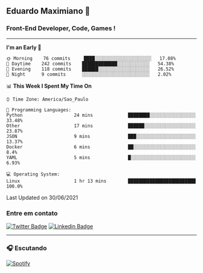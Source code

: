 ## Eduardo Maximiano 👋

### Front-End Developer, Code, Games !

---

<!--START_SECTION:waka-->
**I'm an Early 🐤** 

```text
🌞 Morning    76 commits     ████░░░░░░░░░░░░░░░░░░░░░   17.08% 
🌆 Daytime    242 commits    █████████████░░░░░░░░░░░░   54.38% 
🌃 Evening    118 commits    ██████░░░░░░░░░░░░░░░░░░░   26.52% 
🌙 Night      9 commits      ░░░░░░░░░░░░░░░░░░░░░░░░░   2.02%

```


📊 **This Week I Spent My Time On** 

```text
⌚︎ Time Zone: America/Sao_Paulo

💬 Programming Languages: 
Python                   24 mins             ████████░░░░░░░░░░░░░░░░░   33.48% 
Other                    17 mins             ██████░░░░░░░░░░░░░░░░░░░   23.87% 
JSON                     9 mins              ███░░░░░░░░░░░░░░░░░░░░░░   13.37% 
Docker                   6 mins              ██░░░░░░░░░░░░░░░░░░░░░░░   8.4% 
YAML                     5 mins              █░░░░░░░░░░░░░░░░░░░░░░░░   6.93%

💻 Operating System: 
Linux                    1 hr 13 mins        █████████████████████████   100.0%

```


 Last Updated on 30/06/2021
<!--END_SECTION:waka-->

### Entre em contato

[![Twitter Badge](https://img.shields.io/badge/-@edmaxi-1ca0f1?style=flat-square&labelColor=1ca0f1&logo=twitter&logoColor=white&link=https://twitter.com/edmaxi)](https://twitter.com/edmaxi)
[![Linkedin Badge](https://img.shields.io/badge/-Eduardo_Maximiano-0077B5?style=flat-square&logo=Linkedin&logoColor=white&link=https://www.linkedin.com/in/maximiano-eduardo)](https://www.linkedin.com/in/maximiano-eduardo)

---

### 🎧 Escutando
[![Spotify](https://novatorem-sandy.vercel.app/api/spotify)](https://open.spotify.com/user/comgigo)
